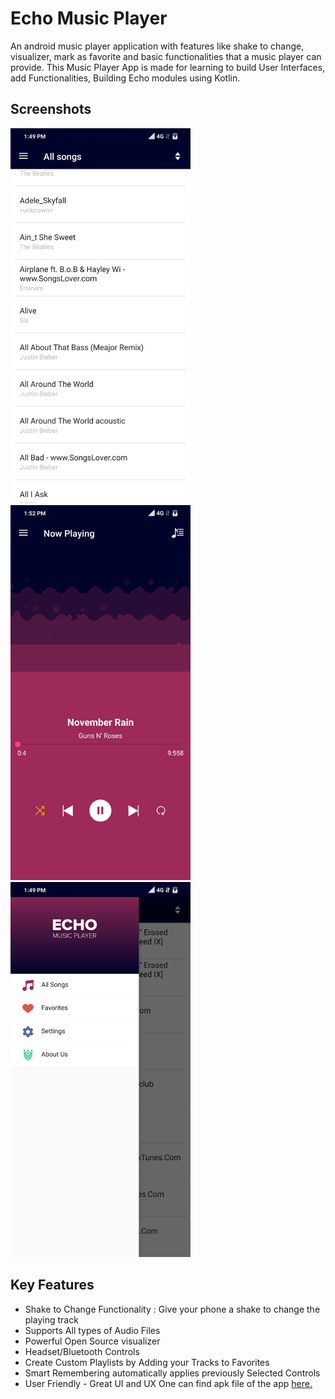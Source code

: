 # Echo Music Player
An android music player application with features like shake to change, visualizer, mark as favorite and basic functionalities that a music player can provide. This Music Player App is made for learning to build User Interfaces, add Functionalities, Building Echo modules using Kotlin.

## Screenshots
<img src="Images/all_songs.png" height="600">
<img src="Images/Now_Playing.png" height="600">
<img src="Images/menu.png" height="600">

## Key Features
* Shake to Change Functionality : Give your phone a shake to change the playing track
* Supports All types of Audio Files
* Powerful Open Source visualizer
* Headset/Bluetooth Controls
* Create Custom Playlists by Adding your Tracks to Favorites
* Smart Remembering automatically applies previously Selected Controls
* User Friendly - Great UI and UX
One can find apk file of the app <a href="apk/app-release.apk">here.</a>

